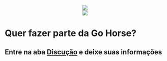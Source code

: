 <div align="center">
<img src="/índice.png">
</div>

<div align="center">
<img src="https://media.giphy.com/media/HlnC4eopcNJQ0LziTu/giphy.gif">
</div>

# Quer fazer parte da Go Horse? 
## Entre na aba <a href="https://github.com/ArthurMaverick/-Hacking.Rio/discussions">Discução</a> e deixe suas informações


